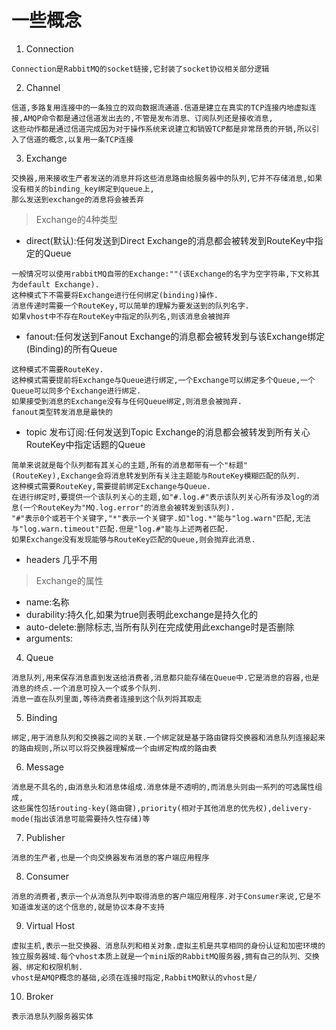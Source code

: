 # 一些概念

1. Connection
```
Connection是RabbitMQ的socket链接,它封装了socket协议相关部分逻辑
```

2. Channel
```
信道,多路复用连接中的一条独立的双向数据流通道.信道是建立在真实的TCP连接内地虚拟连接,AMQP命令都是通过信道发出去的,不管是发布消息、订阅队列还是接收消息,
这些动作都是通过信道完成因为对于操作系统来说建立和销毁TCP都是非常昂贵的开销,所以引入了信道的概念,以复用一条TCP连接
```

3. Exchange
```
交换器,用来接收生产者发送的消息并将这些消息路由给服务器中的队列,它并不存储消息,如果没有相关的binding_key绑定到queue上,
那么发送到exchange的消息将会被丢弃
```

> Exchange的4种类型

* direct(默认):任何发送到Direct Exchange的消息都会被转发到RouteKey中指定的Queue
```
一般情况可以使用rabbitMQ自带的Exchange:""(该Exchange的名字为空字符串,下文称其为default Exchange).
这种模式下不需要将Exchange进行任何绑定(binding)操作.
消息传递时需要一个RouteKey,可以简单的理解为要发送到的队列名字.
如果vhost中不存在RouteKey中指定的队列名,则该消息会被抛弃
```

* fanout:任何发送到Fanout Exchange的消息都会被转发到与该Exchange绑定(Binding)的所有Queue
```
这种模式不需要RouteKey.
这种模式需要提前将Exchange与Queue进行绑定,一个Exchange可以绑定多个Queue,一个Queue可以同多个Exchange进行绑定.
如果接受到消息的Exchange没有与任何Queue绑定,则消息会被抛弃.
fanout类型转发消息是最快的
```

* topic 发布订阅:任何发送到Topic Exchange的消息都会被转发到所有关心RouteKey中指定话题的Queue
```
简单来说就是每个队列都有其关心的主题,所有的消息都带有一个"标题"(RouteKey),Exchange会将消息转发到所有关注主题能与RouteKey模糊匹配的队列.
这种模式需要RouteKey,需要提前绑定Exchange与Queue.
在进行绑定时,要提供一个该队列关心的主题,如"#.log.#"表示该队列关心所有涉及log的消息(一个RouteKey为"MQ.log.error"的消息会被转发到该队列).
"#"表示0个或若干个关键字,"*"表示一个关键字.如"log.*"能与"log.warn"匹配,无法与"log.warn.timeout"匹配.但是"log.#"能与上述两者匹配.
如果Exchange没有发现能够与RouteKey匹配的Queue,则会抛弃此消息.
```

* headers 几乎不用

> Exchange的属性

* name:名称
* durability:持久化,如果为true则表明此exchange是持久化的
* auto-delete:删除标志,当所有队列在完成使用此exchange时是否删除
* arguments:

4. Queue
```
消息队列,用来保存消息直到发送给消费者,消息都只能存储在Queue中.它是消息的容器,也是消息的终点.一个消息可投入一个或多个队列.
消息一直在队列里面,等待消费者连接到这个队列将其取走
```

5. Binding
```
绑定,用于消息队列和交换器之间的关联.一个绑定就是基于路由键将交换器和消息队列连接起来的路由规则,所以可以将交换器理解成一个由绑定构成的路由表
```

6. Message
```
消息是不具名的,由消息头和消息体组成.消息体是不透明的,而消息头则由一系列的可选属性组成,
这些属性包括routing-key(路由键),priority(相对于其他消息的优先权),delivery-mode(指出该消息可能需要持久性存储)等
```

7. Publisher
```
消息的生产者,也是一个向交换器发布消息的客户端应用程序
```

8. Consumer
```
消息的消费者,表示一个从消息队列中取得消息的客户端应用程序.对于Consumer来说,它是不知道谁发送的这个信息的,就是协议本身不支持
```

9. Virtual Host
```
虚拟主机,表示一批交换器、消息队列和相关对象.虚拟主机是共享相同的身份认证和加密环境的独立服务器域.每个vhost本质上就是一个mini版的RabbitMQ服务器,拥有自己的队列、交换器、绑定和权限机制.
vhost是AMQP概念的基础,必须在连接时指定,RabbitMQ默认的vhost是/
```

10. Broker
```
表示消息队列服务器实体
```
